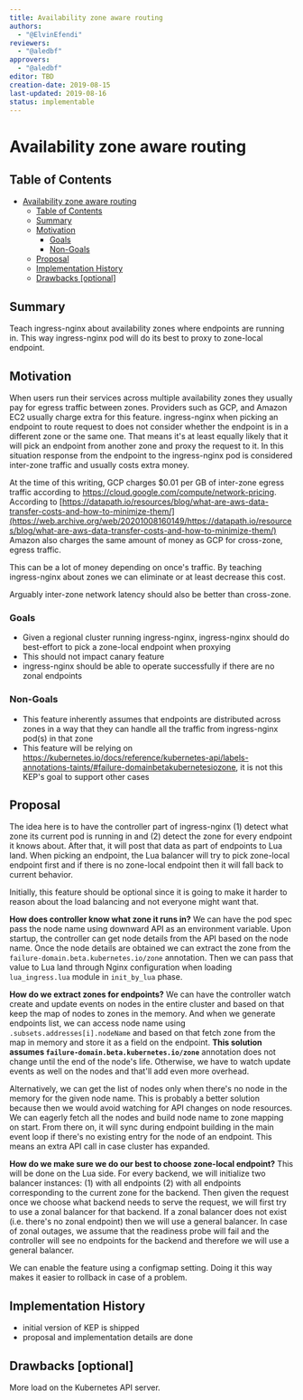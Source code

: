 ```yaml
---
title: Availability zone aware routing
authors:
  - "@ElvinEfendi"
reviewers:
  - "@aledbf"
approvers:
  - "@aledbf"
editor: TBD
creation-date: 2019-08-15
last-updated: 2019-08-16
status: implementable
---
```


# Availability zone aware routing

## Table of Contents

<!-- toc -->
- [Availability zone aware routing](#availability-zone-aware-routing)
  - [Table of Contents](#table-of-contents)
  - [Summary](#summary)
  - [Motivation](#motivation)
    - [Goals](#goals)
    - [Non-Goals](#non-goals)
  - [Proposal](#proposal)
  - [Implementation History](#implementation-history)
  - [Drawbacks [optional]](#drawbacks-optional)
<!-- /toc -->

## Summary

Teach ingress-nginx about availability zones where endpoints are running in. This way ingress-nginx pod will do its best to proxy to zone-local endpoint.

## Motivation

When users run their services across multiple availability zones they usually pay for egress traffic between zones. Providers such as GCP, and Amazon EC2 usually charge extra for this feature.
ingress-nginx when picking an endpoint to route request to does not consider whether the endpoint is in a different zone or the same one. That means it's at least equally likely
that it will pick an endpoint from another zone and proxy the request to it. In this situation response from the endpoint to the ingress-nginx pod is considered
inter-zone traffic and usually costs extra money.


At the time of this writing, GCP charges $0.01 per GB of inter-zone egress traffic according to https://cloud.google.com/compute/network-pricing.
According to [https://datapath.io/resources/blog/what-are-aws-data-transfer-costs-and-how-to-minimize-them/](https://web.archive.org/web/20201008160149/https://datapath.io/resources/blog/what-are-aws-data-transfer-costs-and-how-to-minimize-them/) Amazon also charges the same amount of money as GCP for cross-zone, egress traffic.

This can be a lot of money depending on once's traffic. By teaching ingress-nginx about zones we can eliminate or at least decrease this cost.

Arguably inter-zone network latency should also be better than cross-zone.

### Goals

* Given a regional cluster running ingress-nginx, ingress-nginx should do best-effort to pick a zone-local endpoint when proxying
* This should not impact canary feature
* ingress-nginx should be able to operate successfully if there are no zonal endpoints

### Non-Goals

* This feature inherently assumes that endpoints are distributed across zones in a way that they can handle all the traffic from ingress-nginx pod(s) in that zone
* This feature will be relying on https://kubernetes.io/docs/reference/kubernetes-api/labels-annotations-taints/#failure-domainbetakubernetesiozone, it is not this KEP's goal to support other cases

## Proposal

The idea here is to have the controller part of ingress-nginx
(1) detect what zone its current pod is running in and
(2) detect the zone for every endpoint it knows about.
After that, it will post that data as part of endpoints to Lua land.
When picking an endpoint, the Lua balancer will try to pick zone-local endpoint first and
if there is no zone-local endpoint then it will fall back to current behavior.

Initially, this feature should be optional since it is going to make it harder to reason about the load balancing and not everyone might want that.

**How does controller know what zone it runs in?**
We can have the pod spec pass the node name using downward API as an environment variable.
Upon startup, the controller can get node details from the API based on the node name.
Once the node details are obtained
we can extract the zone from the `failure-domain.beta.kubernetes.io/zone` annotation.
Then we can pass that value to Lua land through Nginx configuration
when loading `lua_ingress.lua` module in `init_by_lua` phase.

**How do we extract zones for endpoints?**
We can have the controller watch create and update events on nodes in the entire cluster and based on that keep the map of nodes to zones in the memory.
And when we generate endpoints list, we can access node name using `.subsets.addresses[i].nodeName`
and based on that fetch zone from the map in memory and store it as a field on the endpoint.
__This solution assumes `failure-domain.beta.kubernetes.io/zone`__ annotation does not change until the end of the node's life. Otherwise, we have to
watch update events as well on the nodes and that'll add even more overhead.

Alternatively, we can get the list of nodes only when there's no node in the memory for the given node name. This is probably a better solution
because then we would avoid watching for API changes on node resources. We can eagerly fetch all the nodes and build node name to zone mapping on start.
From there on,  it will sync during endpoint building in the main event loop if there's no existing entry for the node of an endpoint.
This means an extra API call in case cluster has expanded.

**How do we make sure we do our best to choose zone-local endpoint?**
This will be done on the Lua side. For every backend, we will initialize two balancer instances:
(1) with all endpoints
(2) with all endpoints corresponding to the current zone for the backend.
Then given the request once we choose what backend
needs to serve the request, we will first try to use a zonal balancer for that backend.
If a zonal balancer does not exist (i.e. there's no zonal endpoint)
then we will use a general balancer.
In case of zonal outages, we assume that the readiness probe will fail and the controller will
see no endpoints for the backend and therefore we will use a general balancer.

We can enable the feature using a configmap setting. Doing it this way makes it easier to rollback in case of a problem.

## Implementation History

- initial version of KEP is shipped
- proposal and implementation details are done

## Drawbacks [optional]

More load on the Kubernetes API server.
